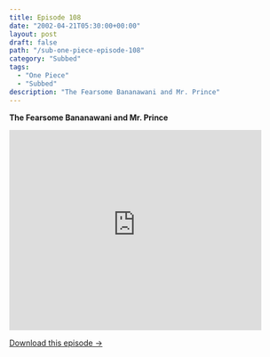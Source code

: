 ```yaml
---
title: Episode 108
date: "2002-04-21T05:30:00+00:00"
layout: post
draft: false
path: "/sub-one-piece-episode-108"
category: "Subbed"
tags:
  - "One Piece"
  - "Subbed"
description: "The Fearsome Bananawani and Mr. Prince"
---
```


**The Fearsome Bananawani and Mr. Prince**

<iframe width="640" height="360" src="https://www.rapidvideo.com/e/FXOR2JM8V4" frameborder="0" marginwidth=0 marginheight=0 scrolling=no allowfullscreen style="max-width:90%;"></iframe>

<a href="http://ouo.io/qs/eCodkFEQ?s=https://www.rapidvideo.com/d/FXOR2JM8V4" class="styled_a">Download this episode →</a>

